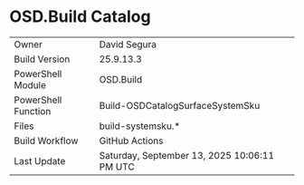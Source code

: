 ﻿# OSD.Build Catalog

| | |
|-|-|
| Owner | David Segura |
| Build Version | 25.9.13.3 |
| PowerShell Module | OSD.Build |
| PowerShell Function | Build-OSDCatalogSurfaceSystemSku |
| Files | build-systemsku.* |
| Build Workflow | GitHub Actions |
| Last Update | Saturday, September 13, 2025 10:06:11 PM UTC |
